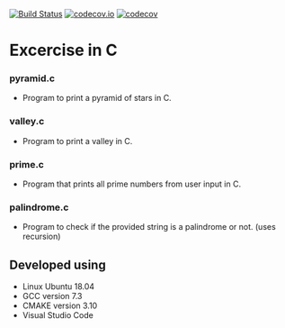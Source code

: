 [![Build Status](https://travis-ci.com/sohal/practisingC.svg?branch=master)](https://travis-ci.com/sohal/practisingC)
[![codecov.io](http://codecov.io/github/sohal/practisingC/coverage.svg?branch=master)](http://codecov.io/github/sohal/practisingC?branch=master)
[![codecov](https://codecov.io/gh/sohal/practisingC/branch/master/graph/badge.svg)](https://codecov.io/gh/sohal/practisingC)
# Excercise in C
### pyramid.c
- Program to print a pyramid of stars in C.
### valley.c
- Program to print a valley in C.
### prime.c
- Program that prints all prime numbers from user input in C.
### palindrome.c
- Program to check if the provided string is a palindrome or not. (uses recursion)
## Developed using
- Linux Ubuntu 18.04
- GCC version 7.3
- CMAKE version 3.10
- Visual Studio Code
